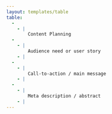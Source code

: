 ```yaml
---
layout: templates/table
table:
  -
    - |
        Content Planning
  -
    - |
        Audience need or user story
    - |
  -
    - |
        Call-to-action / main message
    - |
  -
    - |
        Meta description / abstract
    - |
---
```

